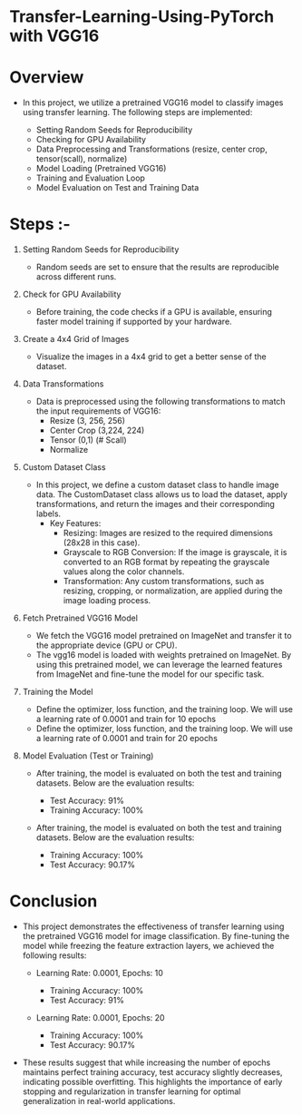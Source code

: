 # Transfer-Learning-Using-PyTorch with VGG16


# Overview
  * In this project, we utilize a pretrained VGG16 model to classify images using transfer learning. The following steps are implemented:

     * Setting Random Seeds for Reproducibility
     * Checking for GPU Availability
     * Data Preprocessing and Transformations (resize, center crop, tensor(scall), normalize)
     * Model Loading (Pretrained VGG16)
     * Training and Evaluation Loop
     * Model Evaluation on Test and Training Data
   

# Steps :-
  1. Setting Random Seeds for Reproducibility
     * Random seeds are set to ensure that the results are reproducible across different runs.
    
  2. Check for GPU Availability
     * Before training, the code checks if a GPU is available, ensuring faster model training if supported by your hardware.
    
  3. Create a 4x4 Grid of Images
     * Visualize the images in a 4x4 grid to get a better sense of the dataset.
    
  4. Data Transformations
     * Data is preprocessed using the following transformations to match the input requirements of VGG16:
         * Resize (3, 256, 256)
         * Center Crop (3,224, 224)
         * Tensor (0,1)  (# Scall)
         * Normalize
      
  5. Custom Dataset Class
     * In this project, we define a custom dataset class to handle image data. The CustomDataset class allows us to load the dataset, apply transformations, and return the images and their corresponding labels.
         * Key Features:
           * Resizing: Images are resized to the required dimensions (28x28 in this case).
           * Grayscale to RGB Conversion: If the image is grayscale, it is converted to an RGB format by repeating the grayscale values along the color channels.
           * Transformation: Any custom transformations, such as resizing, cropping, or normalization, are applied during the image loading process.
          
  6. Fetch Pretrained VGG16 Model
     * We fetch the VGG16 model pretrained on ImageNet and transfer it to the appropriate device (GPU or CPU).
     * The vgg16 model is loaded with weights pretrained on ImageNet. By using this pretrained model, we can leverage the learned features from ImageNet and fine-tune the model for our specific task.
    
  7. Training the Model
     * Define the optimizer, loss function, and the training loop. We will use a learning rate of 0.0001 and train for 10 epochs
     * Define the optimizer, loss function, and the training loop. We will use a learning rate of 0.0001 and train for 20 epochs
    
  8. Model Evaluation (Test or Training)
     * After training, the model is evaluated on both the test and training datasets. Below are the evaluation results:
        * Test Accuracy: 91%
        * Training Accuracy: 100%
      
     * After training, the model is evaluated on both the test and training datasets. Below are the evaluation results:
       * Training Accuracy: 100%
       * Test Accuracy: 90.17%
      

# Conclusion
  * This project demonstrates the effectiveness of transfer learning using the pretrained VGG16 model for image classification. By fine-tuning the model while freezing the feature extraction layers, we achieved the following results:

     * Learning Rate: 0.0001, Epochs: 10

       * Training Accuracy: 100%
       * Test Accuracy: 91%
    
     * Learning Rate: 0.0001, Epochs: 20

       * Training Accuracy: 100%
       * Test Accuracy: 90.17%

* These results suggest that while increasing the number of epochs maintains perfect training accuracy, test accuracy slightly decreases, indicating possible overfitting. This highlights the importance of early stopping and regularization in transfer learning for optimal generalization in real-world applications.
   




      
